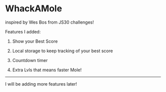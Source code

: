# WhackAMole

inspired by Wes Bos from JS30 challenges!

Features I added:

1) Show your Best Score

2) Local storage to keep tracking of your best score

3) Countdown timer

4) Extra Lvls that means faster Mole!

-------

I will be adding more features later!





